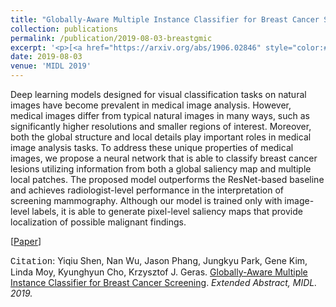 ```yaml
---
title: "Globally-Aware Multiple Instance Classifier for Breast Cancer Screening"
collection: publications
permalink: /publication/2019-08-03-breastgmic
excerpt: '<p>[<a href="https://arxiv.org/abs/1906.02846" style="color:#51ADC8;">Paper</a>] - <a href="/publication/2019-08-03-breastgmic" style="color:#51ADC8;">Abstract</a><br /><span style="font-family:Courier New">Citation</span>: Yiqiu Shen, Nan Wu, Jason Phang, Jungkyu Park, Gene Kim, Linda Moy, Kyunghyun Cho, Krzysztof J. Geras. <u>Globally-Aware Multiple Instance Classifier for Breast Cancer Screening</u>. <i>Extended Abstract, MIDL. 2019.</i></p>'
date: 2019-08-03
venue: 'MIDL 2019'
---
```


Deep learning models designed for visual classification tasks on natural images have become prevalent in medical image analysis. However, medical images differ from typical natural images in many ways, such as significantly higher resolutions and smaller regions of interest. Moreover, both the global structure and local details play important roles in medical image analysis tasks. To address these unique properties of medical images, we propose a neural network that is able to classify breast cancer lesions utilizing information from both a global saliency map and multiple local patches. The proposed model outperforms the ResNet-based baseline and achieves radiologist-level performance in the interpretation of screening mammography. Although our model is trained only with image-level labels, it is able to generate pixel-level saliency maps that provide localization of possible malignant findings. 

[<a href="https://arxiv.org/abs/1906.02846">Paper</a>]

<span style="font-family:Courier New">Citation</span>: Yiqiu Shen, Nan Wu, Jason Phang, Jungkyu Park, Gene Kim, Linda Moy, Kyunghyun Cho, Krzysztof J. Geras. <u>Globally-Aware Multiple Instance Classifier for Breast Cancer Screening</u>. <i>Extended Abstract, MIDL. 2019.</i>